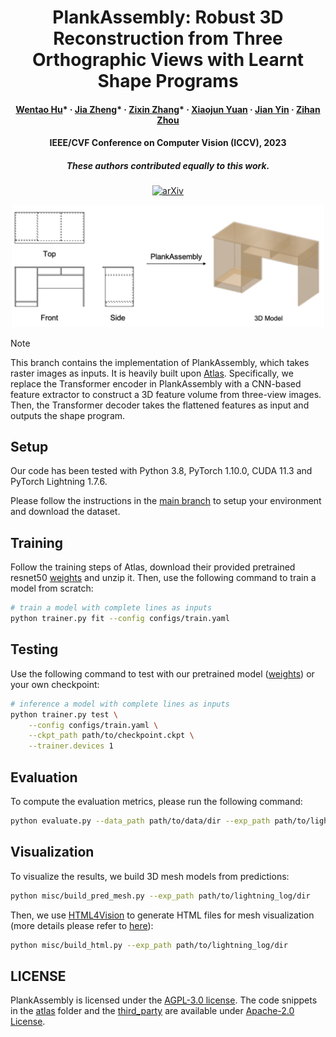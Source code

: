 <div align="center">

# PlankAssembly: Robust 3D Reconstruction from Three Orthographic Views with Learnt Shape Programs

<h4>
  <a href='https://github.com/Huenao' target='_blank'>Wentao Hu</a>*
  ·
  <a href='https://bertjiazheng.github.io/' target='_blank'>Jia Zheng</a>*
  ·
  <a href='https://github.com/Elsa-zhang' target='_blank'>Zixin Zhang</a>*
  ·
  <a href='https://yuan-xiaojun.github.io/Yuan-Xiaojun/' target='_blank'>Xiaojun Yuan</a>
  ·
  <a href='https://sai.sysu.edu.cn/teacher/teacher01/1385356.htm' target='_blank'>Jian Yin</a>
  ·
  <a href='https://zihan-z.github.io/' target='_blank'>Zihan Zhou</a>
</h4>

<h4>
  IEEE/CVF Conference on Computer Vision (ICCV), 2023
</h4>

<h5>
  These authors contributed equally to this work.
</h5>

[![arXiv](http://img.shields.io/badge/arXiv-2308.05744-B31B1B.svg)](https://arxiv.org/abs/2308.05744)

<img width=500 src="assets/teaser.png">

</div>

> [!NOTE]
> This branch contains the implementation of PlankAssembly, which takes raster images as inputs. It is heavily built upon [Atlas](https://github.com/magicleap/Atlas). Specifically, we replace the Transformer encoder in PlankAssembly with a CNN-based feature extractor to construct a 3D feature volume from three-view images. Then, the Transformer decoder takes the flattened features as input and outputs the shape program.

## Setup

Our code has been tested with Python 3.8, PyTorch 1.10.0, CUDA 11.3 and PyTorch Lightning 1.7.6.

Please follow the instructions in the [main branch](https://github.com/manycore-research/PlankAssembly#installation) to setup your environment and download the dataset.

## Training

Follow the training steps of Atlas, download their provided pretrained resnet50 [weights](https://drive.google.com/file/d/15x8k-YOs_65N35CJafoJAPiftyX4Lx5w/view?usp=sharing) and unzip it. Then, use the following command to train a model from scratch:

```bash
# train a model with complete lines as inputs
python trainer.py fit --config configs/train.yaml
```

## Testing

Use the following command to test with our pretrained model ([weights](https://manycore-research-azure.kujiale.com/manycore-research/PlankAssembly/models/line_complete-checkpoint_999-precision\=0.944-recall\=0.934-f1\=0.938.ckpt)) or your own checkpoint:

```bash
# inference a model with complete lines as inputs
python trainer.py test \
    --config configs/train.yaml \
    --ckpt_path path/to/checkpoint.ckpt \
    --trainer.devices 1
```

## Evaluation

To compute the evaluation metrics, please run the following command:

```bash
python evaluate.py --data_path path/to/data/dir --exp_path path/to/lightning_log/dir
```

## Visualization

To visualize the results, we build 3D mesh models from predictions:

```bash
python misc/build_pred_mesh.py --exp_path path/to/lightning_log/dir
```

Then, we use [HTML4Vision](https://github.com/mtli/HTML4Vision) to generate HTML files for mesh visualization (more details please refer to [here](https://github.com/mtli/HTML4Vision/#3d-models)):

```bash
python misc/build_html.py --exp_path path/to/lightning_log/dir
```

## LICENSE

PlankAssembly is licensed under the [AGPL-3.0 license](LICENSE). The code snippets in the [atlas](atlas) folder and the [third_party](third_party) are available under [Apache-2.0 License](https://www.apache.org/licenses/LICENSE-2.0).
